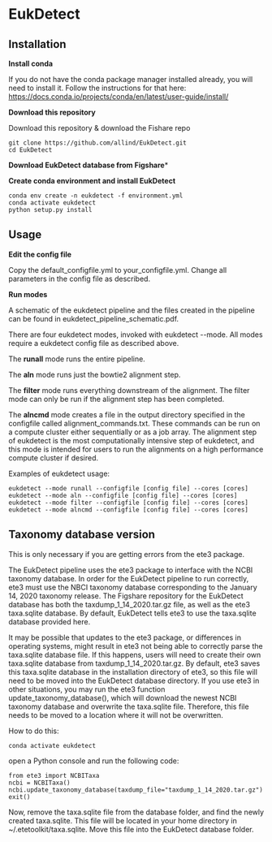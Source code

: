 # EukDetect

## Installation

**Install conda**

If you do not have the conda package manager installed already, you will need to install it. Follow the instructions for that here: https://docs.conda.io/projects/conda/en/latest/user-guide/install/

**Download this repository**

Download this repository & download the Fishare repo
```
git clone https://github.com/allind/EukDetect.git
cd EukDetect
```

**Download EukDetect database from Figshare***



**Create conda environment and install EukDetect**
```
conda env create -n eukdetect -f environment.yml
conda activate eukdetect
python setup.py install
```

## Usage

**Edit the config file**

Copy the default_configfile.yml to your_configfile.yml. Change all parameters in the config file as described.

**Run modes**

A schematic of the eukdetect pipeline and the files created in the pipeline can be found in eukdetect_pipeline_schematic.pdf.

There are four eukdetect modes, invoked with eukdetect --mode. All modes require a eukdetect config file as described above.

The **runall** mode runs the entire pipeline. 

The **aln** mode runs just the bowtie2 alignment step. 

The **filter** mode runs everything downstream of the alignment. The filter mode can only be run if the alignment step has been completed.

The **alncmd** mode  creates a file in the output directory specified in the configfile called alignment_commands.txt. These commands can be run on a compute cluster either sequentially or as a job array. The alignment step of eukdetect is the most computationally intensive step of eukdetect, and this mode is intended for users to run the alignments on a high performance compute cluster if desired.

Examples of eukdetect usage:

```
eukdetect --mode runall --configfile [config file] --cores [cores]
eukdetect --mode aln --configfile [config file] --cores [cores]
eukdetect --mode filter --configfile [config file] --cores [cores]
eukdetect --mode alncmd --configfile [config file] --cores [cores]
```

## Taxonomy database version

This is only necessary if you are getting errors from the ete3 package.

The EukDetect pipeline uses the ete3 package to interface with the NCBI taxonomy database. In order for the EukDetect pipeline to run correctly, ete3 must use the NBCI taxonomy database corresponding to the January 14, 2020 taxonomy release. The Figshare repository for the EukDetect database has both the taxdump_1_14_2020.tar.gz file, as well as the ete3 taxa.sqlite database. By default, EukDetect tells ete3 to use the taxa.sqlite database provided here.

It may be possible that updates to the ete3 package, or differences in operating systems, might result in ete3 not being able to correctly parse the taxa.sqlite database file. If this happens, users will need to create their own taxa.sqlite database from taxdump_1_14_2020.tar.gz. By default, ete3 saves this taxa.sqlite database in the installation directory of ete3, so this file will need to be moved into the EukDetect database directory. If you use ete3 in other situations, you may run the ete3 function update_taxonomy_database(), which will download the newest NCBI taxonomy database and overwrite the taxa.sqlite file. Therefore, this file needs to be moved to a location where it will not be overwritten.

How to do this:

```
conda activate eukdetect
```

open a Python console and run the following code:

```
from ete3 import NCBITaxa
ncbi = NCBITaxa()
ncbi.update_taxonomy_database(taxdump_file="taxdump_1_14_2020.tar.gz")
exit()
```

Now, remove the taxa.sqlite file from the database folder, and find the newly created taxa.sqlite. This file will be located in your home directory in ~/.etetoolkit/taxa.sqlite. Move this file into the EukDetect database folder.
